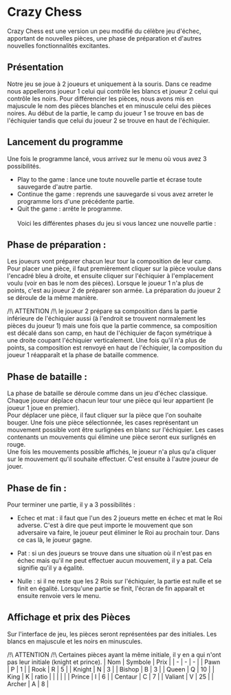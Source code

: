 
# Crazy Chess

Crazy Chess est une version un peu modifié du célèbre jeu d'échec, apportant de nouvelles pièces, une phase de préparation et d'autres nouvelles fonctionnalités excitantes.


## Présentation

Notre jeu se joue à 2 joueurs et uniquement à la souris.
Dans ce readme nous appellerons joueur 1 celui qui contrôle les blancs et joueur 2 celui qui contrôle les noirs. Pour différencier les pièces, nous avons mis en
majuscule le nom des pièces blanches et en minuscule celui des pièces noires. Au début de la partie, le camp du joueur 1 se trouve en bas de l'échiquier tandis
que celui du joueur 2 se trouve en haut de l'échiquier.


## Lancement du programme
Une fois le programme lancé, vous arrivez sur le menu où vous avez 3 possibilités.
- Play to the game : lance une toute nouvelle partie et écrase toute sauvegarde d'autre partie.
- Continue the game : reprends une sauvegarde si vous avez arreter le programme lors d'une précédente partie.
- Quit the game : arrête le programme.
\
\
Voici les différentes phases du jeu si vous lancez une nouvelle partie :
## Phase de préparation :
Les joueurs vont préparer chacun leur tour la composition de leur camp. Pour placer une pièce, il faut premièrement cliquer sur la pièce voulue dans l'encadré bleu à droite, et ensuite cliquer sur l'échiquier à l'emplacement voulu (voir en bas le nom des pièces). Lorsque le joueur 1 n'a plus de points, c'est au joueur 2 de préparer son armée. La préparation du joueur 2 se déroule de la même manière.

/!\ ATTENTION /!\ le joueur 2 prépare sa composition dans la partie inférieure de l'échiquier aussi (à l'endroit se trouvent normalement les pièces du joueur 1) mais une fois que la partie commence, sa composition est décalé dans son camp, en haut de l'échiquier de façon symétrique à une droite coupant l'échiquier verticalement. Une fois qu'il n'a plus de points, sa composition est renvoyé en haut de l'échiquier, la composition du joueur 1 réapparaît et la phase de bataille commence.

## Phase de bataille :
La phase de bataille se déroule comme dans un jeu d'échec classique. Chaque joueur déplace chacun leur tour une pièce qui leur appartient (le joueur 1 joue en premier).
\
Pour déplacer une pièce, il faut cliquer sur la pièce que l'on souhaite bouger.
Une fois une pièce sélectionnée, les cases représentant un mouvement possible vont être surlignées en blanc sur l'échiquier. Les cases contenants un mouvements qui
élimine une pièce seront eux surlignés en rouge.
\
Une fois les mouvements possible affichés, le joueur n'a plus qu'a cliquer sur le mouvement qu'il souhaite effectuer. C'est ensuite à l'autre joueur de jouer.

## Phase de fin :
Pour terminer une partie, il y a 3 possibilités :
- Echec et mat : il faut que l'un des 2 joueurs mette en échec et mat le Roi adverse. C'est à dire que peut importe le mouvement que son adversaire va faire, le joueur peut éliminer le Roi au prochain tour. Dans ce cas là, le joueur gagne.

- Pat : si un des joueurs se trouve dans une situation où il n'est pas en échec mais qu'il ne peut effectuer aucun mouvement, il y a pat. Cela signifie qu'il y a égalité.

- Nulle : si il ne reste que les 2 Rois sur l'échiquier, la partie est nulle et se finit en égalité.
Lorsqu'une partie se finit, l'écran de fin apparaît et ensuite renvoie vers le menu.
## Affichage et prix des Pièces
Sur l'interface de jeu, les pièces seront représentées par des initiales. Les blancs en majuscule et les noirs en minuscules.

/!\ ATTENTION /!\ Certaines pièces ayant la même initiale, il y en a qui n'ont pas leur initiale (knight et prince).
| Nom | Symbole | Prix |
| - | - | - |
| Pawn | P | 1 |
| Rook | R | 5 |
| Knight | N | 3 |
| Bishop | B | 3 |
| Queen | Q | 10 |
| King | K | ratio |
|  |  | |
| Prince | I | 6 |
| Centaur | C | 7 |
| Valiant | V | 25 |
| Archer | A | 8 |
